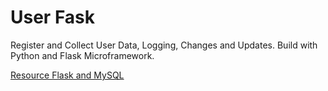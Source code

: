 # User Fask
Register and Collect User Data, Logging, Changes and Updates. Build with Python and Flask Microframework.

[Resource Flask and MySQL](https://code.tutsplus.com/tutorials/creating-a-web-app-from-scratch-using-python-flask-and-mysql--cms-22972) 